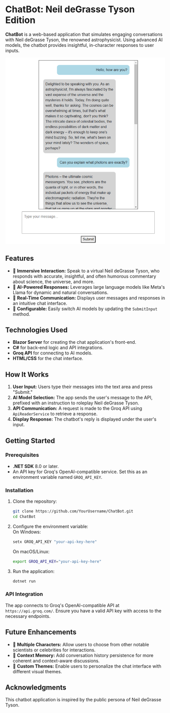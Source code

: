 # ChatBot: Neil deGrasse Tyson Edition

**ChatBot** is a web-based application that simulates engaging conversations with Neil deGrasse Tyson, the renowned astrophysicist. Using advanced AI models, the chatbot provides insightful, in-character responses to user inputs.

![ChatBot Screenshot](https://raw.githubusercontent.com/Smileybob72801/ChatBot/refs/heads/master/Screenshot.png)

## Features

- 🌌 **Immersive Interaction:** Speak to a virtual Neil deGrasse Tyson, who responds with accurate, insightful, and often humorous commentary about science, the universe, and more.
- 🧠 **AI-Powered Responses:** Leverages large language models like Meta's Llama for dynamic and natural conversations.
- 🚀 **Real-Time Communication:** Displays user messages and responses in an intuitive chat interface.
- 🔧 **Configurable:** Easily switch AI models by updating the `SubmitInput` method.

## Technologies Used

- **Blazor Server** for creating the chat application's front-end.
- **C#** for back-end logic and API integrations.
- **Groq API** for connecting to AI models.
- **HTML/CSS** for the chat interface.

## How It Works

1. **User Input:** Users type their messages into the text area and press "Submit."
2. **AI Model Selection:** The app sends the user's message to the API, prefixed with an instruction to roleplay Neil deGrasse Tyson.
3. **API Communication:** A request is made to the Groq API using `ApiReaderService` to retrieve a response.
4. **Display Response:** The chatbot's reply is displayed under the user's input.

## Getting Started

### Prerequisites

- **.NET SDK** 8.0 or later.
- An API key for Groq's OpenAI-compatible service. Set this as an environment variable named `GROQ_API_KEY`.

### Installation

1. Clone the repository:  
   ```bash
   git clone https://github.com/YourUsername/ChatBot.git
   cd ChatBot
   ```

2. Configure the environment variable:  
   On Windows:  
   ```cmd
   setx GROQ_API_KEY "your-api-key-here"
   ```

   On macOS/Linux:  
   ```bash
   export GROQ_API_KEY="your-api-key-here"
   ```

3. Run the application:  
   ```bash
   dotnet run
   ```

### API Integration

The app connects to Groq's OpenAI-compatible API at `https://api.groq.com/`. Ensure you have a valid API key with access to the necessary endpoints.

## Future Enhancements

- 🤝 **Multiple Characters:** Allow users to choose from other notable scientists or celebrities for interactions.
- 📖 **Context Memory:** Add conversation history persistence for more coherent and context-aware discussions.
- 🎨 **Custom Themes:** Enable users to personalize the chat interface with different visual themes.

## Acknowledgments

This chatbot application is inspired by the public persona of Neil deGrasse Tyson.
